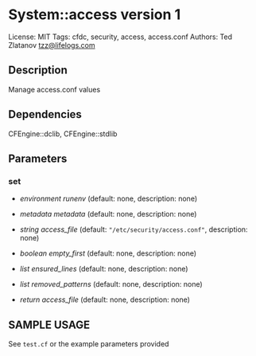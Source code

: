 # System::access version 1

License: MIT
Tags: cfdc, security, access, access.conf
Authors: Ted Zlatanov <tzz@lifelogs.com>

## Description
Manage access.conf values

## Dependencies
CFEngine::dclib, CFEngine::stdlib

## Parameters
### set
* _environment_ *runenv* (default: none, description: none)

* _metadata_ *metadata* (default: none, description: none)

* _string_ *access_file* (default: `"/etc/security/access.conf"`, description: none)

* _boolean_ *empty_first* (default: none, description: none)

* _list_ *ensured_lines* (default: none, description: none)

* _list_ *removed_patterns* (default: none, description: none)

* _return_ *access_file* (default: none, description: none)


## SAMPLE USAGE
See `test.cf` or the example parameters provided

